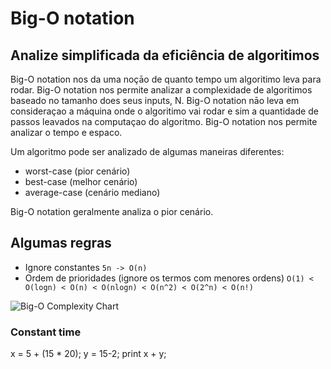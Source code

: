 # Big-O notation

## Analize simplificada da eficiência de algoritimos
Big-O notation nos da uma noçāo de quanto tempo um algoritimo leva para rodar.
Big-O notation nos permite analizar a complexidade de algoritimos baseado no tamanho does seus inputs, N.
Big-O notation nāo leva em consideraçao a máquina onde o algoritimo vai rodar e sim a quantidade de passos leavados na computaçao do algoritmo.
Big-O notation nos permite analizar o tempo e espaco. 

Um algoritmo pode ser analizado de algumas maneiras diferentes:
- worst-case (pior cenário)
- best-case (melhor cenário)
- average-case (cenário mediano)

Big-O notation geralmente analiza o pior cenário.

## Algumas regras
- Ignore constantes
`5n -> O(n)`
- Ordem de prioridades (ignore os termos com menores ordens)
`O(1) < O(logn) < O(n) < O(nlogn) < O(n^2) < O(2^n) < O(n!)`

![Big-O Complexity Chart](https://github.com/vinicius5581/airWriter/blob/master/img/bigOcomplexityChart.png "Big-O Complexity Chart")



### Constant time
x = 5 + (15 * 20);
y = 15-2;
print x + y;
